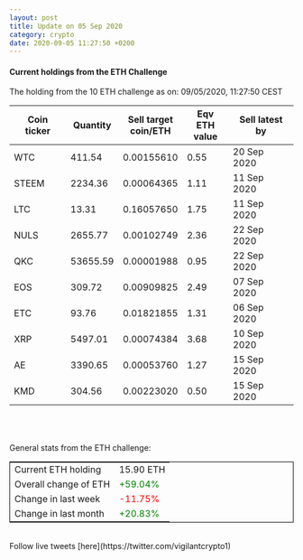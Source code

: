 ```yaml
---
layout: post
title: Update on 05 Sep 2020
category: crypto
date: 2020-09-05 11:27:50 +0200
---
```

<!-- Global site tag (gtag.js) - Google Analytics -->
<script async src="https://www.googletagmanager.com/gtag/js?id=UA-103831149-5"></script>
<script>
  window.dataLayer = window.dataLayer || [];
  function gtag(){dataLayer.push(arguments);}
  gtag('js', new Date());

  gtag('config', 'UA-103831149-5');
</script>


#### Current holdings from the ETH Challenge

The holding from the 10 ETH challenge as on: 09/05/2020, 11:27:50 CEST

|Coin ticker|Quantity|Sell target<br>coin/ETH|Eqv ETH<br>value|Sell latest by|
|-----------|--------|-----------|-----------|--------------|
WTC|411.54|  0.00155610|0.55|20 Sep 2020|
STEEM|2234.36|  0.00064365|1.11|11 Sep 2020|
LTC|13.31|  0.16057650|1.75|11 Sep 2020|
NULS|2655.77|  0.00102749|2.36|22 Sep 2020|
QKC|53655.59|  0.00001988|0.95|22 Sep 2020|
EOS|309.72|  0.00909825|2.49|07 Sep 2020|
ETC|93.76|  0.01821855|1.31|06 Sep 2020|
XRP|5497.01|  0.00074384|3.68|10 Sep 2020|
AE|3390.65|  0.00053760|1.27|15 Sep 2020|
KMD|304.56|  0.00223020|0.50|15 Sep 2020|

<br>
<br>
<br>
General stats from the ETH challenge:

<table style="border:1px solid black;margin-left:auto;margin-right:auto;">
	<tbody>
	<tr>
		<td>Current ETH holding</td>
		<td>     15.90 ETH</td>
	</tr>
	<tr>
		<td>Overall change of ETH</td>
		<td><font color="green">+59.04%</font></td>
	</tr>
	<tr>
		<td>Change in last week</td>
		<td><font color="red">-11.75%</font></td>
	</tr>
	<tr>
		<td>Change in last month</td>
		<td><font color="green">+20.83%</font></td>
	</tr>
	</tbody>
</table>

<br>
Follow live tweets [here](https://twitter.com/vigilantcrypto1)
<br>
<br>